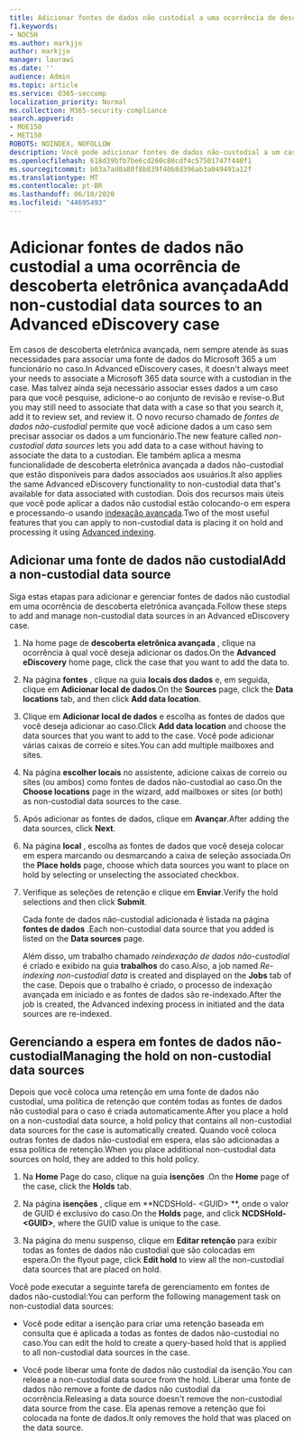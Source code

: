 ```yaml
---
title: Adicionar fontes de dados não custodial a uma ocorrência de descoberta eletrônica avançada
f1.keywords:
- NOCSH
ms.author: markjjo
author: markjjo
manager: laurawi
ms.date: ''
audience: Admin
ms.topic: article
ms.service: O365-seccomp
localization_priority: Normal
ms.collection: M365-security-compliance
search.appverid:
- MOE150
- MET150
ROBOTS: NOINDEX, NOFOLLOW
description: Você pode adicionar fontes de dados não-custodial a um caso de descoberta eletrônica avançada e colocar uma retenção na fonte de dados. As fontes de dados não custodial são indexadas novamente, de forma que qualquer conteúdo considerado parcialmente indexado é reprocessado para torná-la totalmente e rapidamente pesquisável.
ms.openlocfilehash: 618d39bfb7be6cd260c88cdf4c57501747f440f1
ms.sourcegitcommit: b03a7ad0a80f8b839f40b8d396ab3a049491a12f
ms.translationtype: MT
ms.contentlocale: pt-BR
ms.lasthandoff: 06/10/2020
ms.locfileid: "44695493"
---
```

# <a name="add-non-custodial-data-sources-to-an-advanced-ediscovery-case"></a><span data-ttu-id="2f5e6-104">Adicionar fontes de dados não custodial a uma ocorrência de descoberta eletrônica avançada</span><span class="sxs-lookup"><span data-stu-id="2f5e6-104">Add non-custodial data sources to an Advanced eDiscovery case</span></span>

<span data-ttu-id="2f5e6-105">Em casos de descoberta eletrônica avançada, nem sempre atende às suas necessidades para associar uma fonte de dados do Microsoft 365 a um funcionário no caso.</span><span class="sxs-lookup"><span data-stu-id="2f5e6-105">In Advanced eDiscovery cases, it doesn't always meet your needs to associate a Microsoft 365 data source with a custodian in the case.</span></span> <span data-ttu-id="2f5e6-106">Mas talvez ainda seja necessário associar esses dados a um caso para que você pesquise, adicione-o ao conjunto de revisão e revise-o.</span><span class="sxs-lookup"><span data-stu-id="2f5e6-106">But you may still need to associate that data with a case so that you search it, add it to review set, and review it.</span></span> <span data-ttu-id="2f5e6-107">O novo recurso chamado de *fontes de dados não-custodial* permite que você adicione dados a um caso sem precisar associar os dados a um funcionário.</span><span class="sxs-lookup"><span data-stu-id="2f5e6-107">The new feature called *non-custodial data sources* lets you add data to a case without having to associate the data to a custodian.</span></span> <span data-ttu-id="2f5e6-108">Ele também aplica a mesma funcionalidade de descoberta eletrônica avançada a dados não-custodial que estão disponíveis para dados associados aos usuários.</span><span class="sxs-lookup"><span data-stu-id="2f5e6-108">It also applies the same Advanced eDiscovery functionality to non-custodial data that's available for data associated with custodian.</span></span> <span data-ttu-id="2f5e6-109">Dois dos recursos mais úteis que você pode aplicar a dados não custodial estão colocando-o em espera e processando-o usando [indexação avançada](indexing-custodian-data.md).</span><span class="sxs-lookup"><span data-stu-id="2f5e6-109">Two of the most useful features that you can apply to non-custodial data is placing it on hold and processing it using [Advanced indexing](indexing-custodian-data.md).</span></span>

## <a name="add-a-non-custodial-data-source"></a><span data-ttu-id="2f5e6-110">Adicionar uma fonte de dados não custodial</span><span class="sxs-lookup"><span data-stu-id="2f5e6-110">Add a non-custodial data source</span></span>

<span data-ttu-id="2f5e6-111">Siga estas etapas para adicionar e gerenciar fontes de dados não custodial em uma ocorrência de descoberta eletrônica avançada.</span><span class="sxs-lookup"><span data-stu-id="2f5e6-111">Follow these steps to add and manage non-custodial data sources in an Advanced eDiscovery case.</span></span>

1. <span data-ttu-id="2f5e6-112">Na home page de **descoberta eletrônica avançada** , clique na ocorrência à qual você deseja adicionar os dados.</span><span class="sxs-lookup"><span data-stu-id="2f5e6-112">On the **Advanced eDiscovery** home page, click the case that you want to add the data to.</span></span>

2. <span data-ttu-id="2f5e6-113">Na página **fontes** , clique na guia **locais dos dados** e, em seguida, clique em **Adicionar local de dados**.</span><span class="sxs-lookup"><span data-stu-id="2f5e6-113">On the **Sources** page, click the **Data locations** tab, and then click **Add data location**.</span></span>

3. <span data-ttu-id="2f5e6-114">Clique em **Adicionar local de dados** e escolha as fontes de dados que você deseja adicionar ao caso.</span><span class="sxs-lookup"><span data-stu-id="2f5e6-114">Click **Add data location** and choose the data sources that you want to add to the case.</span></span> <span data-ttu-id="2f5e6-115">Você pode adicionar várias caixas de correio e sites.</span><span class="sxs-lookup"><span data-stu-id="2f5e6-115">You can add multiple mailboxes and sites.</span></span>

4. <span data-ttu-id="2f5e6-116">Na página **escolher locais** no assistente, adicione caixas de correio ou sites (ou ambos) como fontes de dados não-custodial ao caso.</span><span class="sxs-lookup"><span data-stu-id="2f5e6-116">On the **Choose locations** page in the wizard, add mailboxes or sites (or both) as non-custodial data sources to the case.</span></span>

5. <span data-ttu-id="2f5e6-117">Após adicionar as fontes de dados, clique em **Avançar**.</span><span class="sxs-lookup"><span data-stu-id="2f5e6-117">After adding the data sources, click **Next**.</span></span>

6. <span data-ttu-id="2f5e6-118">Na página **local** , escolha as fontes de dados que você deseja colocar em espera marcando ou desmarcando a caixa de seleção associada.</span><span class="sxs-lookup"><span data-stu-id="2f5e6-118">On the **Place holds** page, choose which data sources you want to place on hold by selecting or unselecting the associated checkbox.</span></span>

7. <span data-ttu-id="2f5e6-119">Verifique as seleções de retenção e clique em **Enviar**.</span><span class="sxs-lookup"><span data-stu-id="2f5e6-119">Verify the hold selections and then click **Submit**.</span></span>

   <span data-ttu-id="2f5e6-120">Cada fonte de dados não-custodial adicionada é listada na página **fontes de dados** .</span><span class="sxs-lookup"><span data-stu-id="2f5e6-120">Each non-custodial data source that you added is listed on the **Data sources** page.</span></span>

   <span data-ttu-id="2f5e6-121">Além disso, um trabalho chamado *reindexação de dados não-custodial* é criado e exibido na guia **trabalhos** do caso.</span><span class="sxs-lookup"><span data-stu-id="2f5e6-121">Also, a job named *Re-indexing non-custodial data* is created and displayed on the **Jobs** tab of the case.</span></span> <span data-ttu-id="2f5e6-122">Depois que o trabalho é criado, o processo de indexação avançada em iniciado e as fontes de dados são re-indexado.</span><span class="sxs-lookup"><span data-stu-id="2f5e6-122">After the job is created, the Advanced indexing process in initiated and the data sources are re-indexed.</span></span>

## <a name="managing-the-hold-on-non-custodial-data-sources"></a><span data-ttu-id="2f5e6-123">Gerenciando a espera em fontes de dados não-custodial</span><span class="sxs-lookup"><span data-stu-id="2f5e6-123">Managing the hold on non-custodial data sources</span></span>

<span data-ttu-id="2f5e6-124">Depois que você coloca uma retenção em uma fonte de dados não custodial, uma política de retenção que contém todas as fontes de dados não custodial para o caso é criada automaticamente.</span><span class="sxs-lookup"><span data-stu-id="2f5e6-124">After you place a hold on a non-custodial data source, a hold policy that contains all non-custodial data sources for the case is automatically created.</span></span> <span data-ttu-id="2f5e6-125">Quando você coloca outras fontes de dados não-custodial em espera, elas são adicionadas a essa política de retenção.</span><span class="sxs-lookup"><span data-stu-id="2f5e6-125">When you place additional non-custodial data sources on hold, they are added to this hold policy.</span></span>

1. <span data-ttu-id="2f5e6-126">Na **Home** Page do caso, clique na guia **isenções** .</span><span class="sxs-lookup"><span data-stu-id="2f5e6-126">On the **Home** page of the case, click the **Holds** tab.</span></span>

2. <span data-ttu-id="2f5e6-127">Na página **isenções** , clique em \*\*NCDSHold- \<GUID\> \*\*, onde o valor de GUID é exclusivo do caso.</span><span class="sxs-lookup"><span data-stu-id="2f5e6-127">On the **Holds** page, and click **NCDSHold-\<GUID\>**, where the GUID value is unique to the case.</span></span>

3. <span data-ttu-id="2f5e6-128">Na página do menu suspenso, clique em **Editar retenção** para exibir todas as fontes de dados não custodial que são colocadas em espera.</span><span class="sxs-lookup"><span data-stu-id="2f5e6-128">On the flyout page, click **Edit hold** to view all the non-custodial data sources that are placed on hold.</span></span>

<span data-ttu-id="2f5e6-129">Você pode executar a seguinte tarefa de gerenciamento em fontes de dados não-custodial:</span><span class="sxs-lookup"><span data-stu-id="2f5e6-129">You can perform the following management task on non-custodial data sources:</span></span>

- <span data-ttu-id="2f5e6-130">Você pode editar a isenção para criar uma retenção baseada em consulta que é aplicada a todas as fontes de dados não-custodial no caso.</span><span class="sxs-lookup"><span data-stu-id="2f5e6-130">You can edit the hold to create a query-based hold that is applied to all non-custodial data sources in the case.</span></span>

- <span data-ttu-id="2f5e6-131">Você pode liberar uma fonte de dados não custodial da isenção.</span><span class="sxs-lookup"><span data-stu-id="2f5e6-131">You can release a non-custodial data source from the hold.</span></span> <span data-ttu-id="2f5e6-132">Liberar uma fonte de dados não remove a fonte de dados não custodial da ocorrência.</span><span class="sxs-lookup"><span data-stu-id="2f5e6-132">Releasing a data source doesn't remove the non-custodial data source from the case.</span></span> <span data-ttu-id="2f5e6-133">Ela apenas remove a retenção que foi colocada na fonte de dados.</span><span class="sxs-lookup"><span data-stu-id="2f5e6-133">It only removes the hold that was placed on the data source.</span></span>
